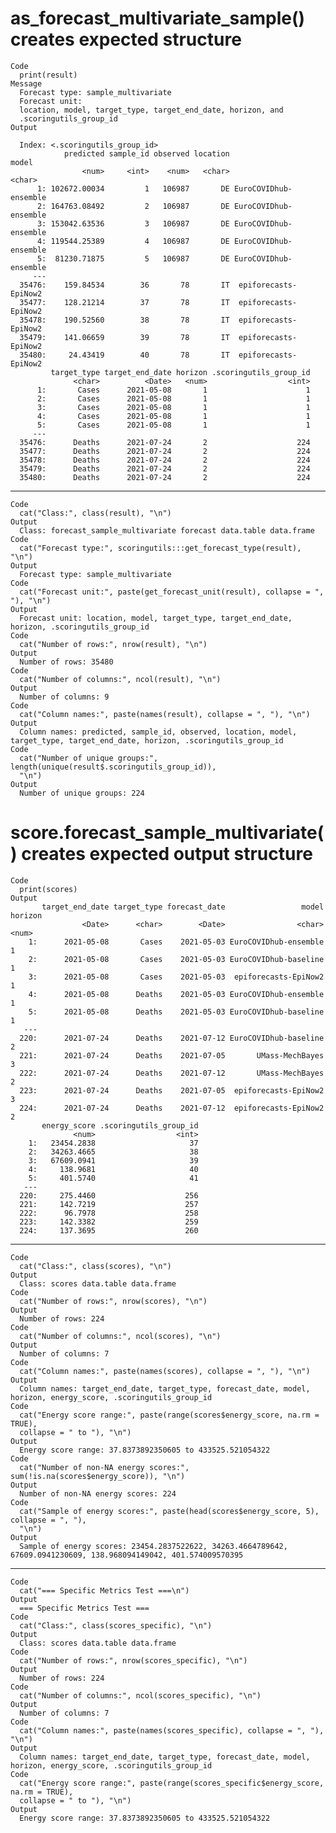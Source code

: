 # as_forecast_multivariate_sample() creates expected structure

    Code
      print(result)
    Message
      Forecast type: sample_multivariate
      Forecast unit:
      location, model, target_type, target_end_date, horizon, and
      .scoringutils_group_id
    Output
      
      Index: <.scoringutils_group_id>
                predicted sample_id observed location                 model
                    <num>     <int>    <num>   <char>                <char>
          1: 102672.00034         1   106987       DE EuroCOVIDhub-ensemble
          2: 164763.08492         2   106987       DE EuroCOVIDhub-ensemble
          3: 153042.63536         3   106987       DE EuroCOVIDhub-ensemble
          4: 119544.25389         4   106987       DE EuroCOVIDhub-ensemble
          5:  81230.71875         5   106987       DE EuroCOVIDhub-ensemble
         ---                                                               
      35476:    159.84534        36       78       IT  epiforecasts-EpiNow2
      35477:    128.21214        37       78       IT  epiforecasts-EpiNow2
      35478:    190.52560        38       78       IT  epiforecasts-EpiNow2
      35479:    141.06659        39       78       IT  epiforecasts-EpiNow2
      35480:     24.43419        40       78       IT  epiforecasts-EpiNow2
             target_type target_end_date horizon .scoringutils_group_id
                  <char>          <Date>   <num>                  <int>
          1:       Cases      2021-05-08       1                      1
          2:       Cases      2021-05-08       1                      1
          3:       Cases      2021-05-08       1                      1
          4:       Cases      2021-05-08       1                      1
          5:       Cases      2021-05-08       1                      1
         ---                                                           
      35476:      Deaths      2021-07-24       2                    224
      35477:      Deaths      2021-07-24       2                    224
      35478:      Deaths      2021-07-24       2                    224
      35479:      Deaths      2021-07-24       2                    224
      35480:      Deaths      2021-07-24       2                    224

---

    Code
      cat("Class:", class(result), "\n")
    Output
      Class: forecast_sample_multivariate forecast data.table data.frame 
    Code
      cat("Forecast type:", scoringutils:::get_forecast_type(result), "\n")
    Output
      Forecast type: sample_multivariate 
    Code
      cat("Forecast unit:", paste(get_forecast_unit(result), collapse = ", "), "\n")
    Output
      Forecast unit: location, model, target_type, target_end_date, horizon, .scoringutils_group_id 
    Code
      cat("Number of rows:", nrow(result), "\n")
    Output
      Number of rows: 35480 
    Code
      cat("Number of columns:", ncol(result), "\n")
    Output
      Number of columns: 9 
    Code
      cat("Column names:", paste(names(result), collapse = ", "), "\n")
    Output
      Column names: predicted, sample_id, observed, location, model, target_type, target_end_date, horizon, .scoringutils_group_id 
    Code
      cat("Number of unique groups:", length(unique(result$.scoringutils_group_id)),
      "\n")
    Output
      Number of unique groups: 224 

# score.forecast_sample_multivariate() creates expected output structure

    Code
      print(scores)
    Output
           target_end_date target_type forecast_date                 model horizon
                    <Date>      <char>        <Date>                <char>   <num>
        1:      2021-05-08       Cases    2021-05-03 EuroCOVIDhub-ensemble       1
        2:      2021-05-08       Cases    2021-05-03 EuroCOVIDhub-baseline       1
        3:      2021-05-08       Cases    2021-05-03  epiforecasts-EpiNow2       1
        4:      2021-05-08      Deaths    2021-05-03 EuroCOVIDhub-ensemble       1
        5:      2021-05-08      Deaths    2021-05-03 EuroCOVIDhub-baseline       1
       ---                                                                        
      220:      2021-07-24      Deaths    2021-07-12 EuroCOVIDhub-baseline       2
      221:      2021-07-24      Deaths    2021-07-05       UMass-MechBayes       3
      222:      2021-07-24      Deaths    2021-07-12       UMass-MechBayes       2
      223:      2021-07-24      Deaths    2021-07-05  epiforecasts-EpiNow2       3
      224:      2021-07-24      Deaths    2021-07-12  epiforecasts-EpiNow2       2
           energy_score .scoringutils_group_id
                  <num>                  <int>
        1:   23454.2838                     37
        2:   34263.4665                     38
        3:   67609.0941                     39
        4:     138.9681                     40
        5:     401.5740                     41
       ---                                    
      220:     275.4460                    256
      221:     142.7219                    257
      222:      96.7978                    258
      223:     142.3382                    259
      224:     137.3695                    260

---

    Code
      cat("Class:", class(scores), "\n")
    Output
      Class: scores data.table data.frame 
    Code
      cat("Number of rows:", nrow(scores), "\n")
    Output
      Number of rows: 224 
    Code
      cat("Number of columns:", ncol(scores), "\n")
    Output
      Number of columns: 7 
    Code
      cat("Column names:", paste(names(scores), collapse = ", "), "\n")
    Output
      Column names: target_end_date, target_type, forecast_date, model, horizon, energy_score, .scoringutils_group_id 
    Code
      cat("Energy score range:", paste(range(scores$energy_score, na.rm = TRUE),
      collapse = " to "), "\n")
    Output
      Energy score range: 37.8373892350605 to 433525.521054322 
    Code
      cat("Number of non-NA energy scores:", sum(!is.na(scores$energy_score)), "\n")
    Output
      Number of non-NA energy scores: 224 
    Code
      cat("Sample of energy scores:", paste(head(scores$energy_score, 5), collapse = ", "),
      "\n")
    Output
      Sample of energy scores: 23454.2837522622, 34263.4664789642, 67609.0941230609, 138.968094149042, 401.574009570395 

---

    Code
      cat("=== Specific Metrics Test ===\n")
    Output
      === Specific Metrics Test ===
    Code
      cat("Class:", class(scores_specific), "\n")
    Output
      Class: scores data.table data.frame 
    Code
      cat("Number of rows:", nrow(scores_specific), "\n")
    Output
      Number of rows: 224 
    Code
      cat("Number of columns:", ncol(scores_specific), "\n")
    Output
      Number of columns: 7 
    Code
      cat("Column names:", paste(names(scores_specific), collapse = ", "), "\n")
    Output
      Column names: target_end_date, target_type, forecast_date, model, horizon, energy_score, .scoringutils_group_id 
    Code
      cat("Energy score range:", paste(range(scores_specific$energy_score, na.rm = TRUE),
      collapse = " to "), "\n")
    Output
      Energy score range: 37.8373892350605 to 433525.521054322 

